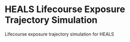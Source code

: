 # HEALS Lifecourse Exposure Trajectory Simulation
Lifecourse exposure trajectory simulation for HEALS
